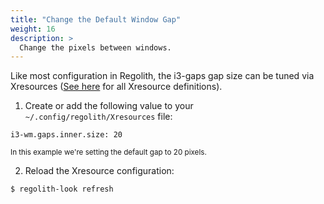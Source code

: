 ```yaml
---
title: "Change the Default Window Gap"
weight: 16
description: >
  Change the pixels between windows.
---
```


Like most configuration in Regolith, the i3-gaps gap size can be tuned via Xresources ([See here](../../Reference/xresources) for all Xresource definitions).

1. Create or add the following value to your `~/.config/regolith/Xresources` file:
```
i3-wm.gaps.inner.size: 20
```
<sub>In this example we're setting the default gap to 20 pixels.</sub>

2. Reload the Xresource configuration:
```bash
$ regolith-look refresh
```
